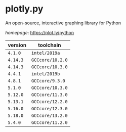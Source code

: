 # plotly.py

An open-source, interactive graphing library for Python

*homepage*: <https://plot.ly/python>

version | toolchain
--------|----------
``4.1.0`` | ``intel/2019a``
``4.14.3`` | ``GCCcore/10.2.0``
``4.14.3`` | ``GCCcore/10.3.0``
``4.4.1`` | ``intel/2019b``
``4.8.1`` | ``GCCcore/9.3.0``
``5.1.0`` | ``GCCcore/10.3.0``
``5.12.0`` | ``GCCcore/11.3.0``
``5.13.1`` | ``GCCcore/12.2.0``
``5.16.0`` | ``GCCcore/12.3.0``
``5.18.0`` | ``GCCcore/13.2.0``
``5.4.0`` | ``GCCcore/11.2.0``
